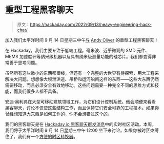 # 重型工程黑客聊天

> 原文：<https://hackaday.com/2022/09/13/heavy-engineering-hack-chat/>

加入我们太平洋时间 9 月 14 日星期三中午[与](https://hackaday.io/event/186587-heavy-engineering-hack-chat) [Andy Oliver](https://hackaday.io/hacker/133994-andy-oliver) 的重型工程黑客聊天！

在 Hackaday，我们主要专注于低端工程。毫米波、近乎微观的 SMD 元件、MEMS 加速度计等纳米级机器以及具有纳米级测量功能的硅芯片。我们都变得非常善于思考问题。

虽然所有这些微小的东西都很棒，但还有一个完整的大世界有待探索，用大工程来解决大问题。想想像大坝泄洪道、吊桥和运河船闸这样的东西——这些大东西仍然需要移动，而且必须安全有效地移动。这些问题需要一种完全不同的思维方式和技能，而我们很多人都不具备。

安迪·奥利弗在大型可移动建筑领域工作，为它们设计控制系统。他会顺便来看看黑客聊天，讨论不仅使这些结构工作，而且保持它们安全可靠的工程技术。如果你曾经想知道大东西是如何工作的，你不会想错过这个的。

我们的黑客聊天是在 [Hackaday.io 黑客聊天群发消息](https://hackaday.io/messages/room/2369)中的实时社区活动。本周，我们将于太平洋时间 9 月 14 日星期三中午 12:00 坐下来讨论。如果你被时区束缚住了，我们有一个[方便的时区转换器](https://www.timeanddate.com/countdown/generic?iso=20220914T12&p0=224&msg=Heavy+Engineering+Hack+Chat&font=cursive)。